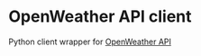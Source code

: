 # OpenWeather API client

Python client wrapper for [OpenWeather API](https://openweathermap.org/api)